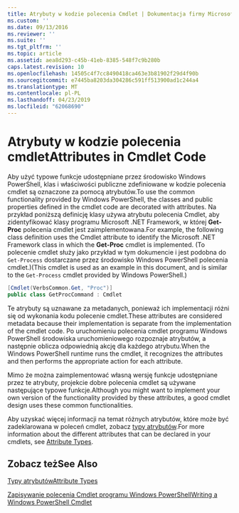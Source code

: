 ```yaml
---
title: Atrybuty w kodzie polecenia Cmdlet | Dokumentacja firmy Microsoft
ms.custom: ''
ms.date: 09/13/2016
ms.reviewer: ''
ms.suite: ''
ms.tgt_pltfrm: ''
ms.topic: article
ms.assetid: aea8d293-c45b-41eb-8385-548f7c9b280b
caps.latest.revision: 10
ms.openlocfilehash: 14505c4f7cc8490418ca463e3b81902f29d4f90b
ms.sourcegitcommit: e7445ba8203da304286c591ff513900ad1c244a4
ms.translationtype: MT
ms.contentlocale: pl-PL
ms.lasthandoff: 04/23/2019
ms.locfileid: "62068690"
---
```

# <a name="attributes-in-cmdlet-code"></a><span data-ttu-id="29944-102">Atrybuty w kodzie polecenia cmdlet</span><span class="sxs-lookup"><span data-stu-id="29944-102">Attributes in Cmdlet Code</span></span>

<span data-ttu-id="29944-103">Aby użyć typowe funkcje udostępniane przez środowisko Windows PowerShell, klas i właściwości publiczne zdefiniowane w kodzie polecenia cmdlet są oznaczone za pomocą atrybutów.</span><span class="sxs-lookup"><span data-stu-id="29944-103">To use the common functionality provided by Windows PowerShell, the classes and public properties defined in the cmdlet code are decorated with attributes.</span></span> <span data-ttu-id="29944-104">Na przykład poniższą definicję klasy używa atrybutu polecenia Cmdlet, aby zidentyfikować klasy programu Microsoft .NET Framework, w której **Get-Proc** polecenia cmdlet jest zaimplementowana.</span><span class="sxs-lookup"><span data-stu-id="29944-104">For example, the following class definition uses the Cmdlet attribute to identify the Microsoft .NET Framework class in which the **Get-Proc** cmdlet is implemented.</span></span> <span data-ttu-id="29944-105">(To polecenie cmdlet służy jako przykład w tym dokumencie i jest podobna do `Get-Process` dostarczane przez środowisko Windows PowerShell polecenia cmdlet.)</span><span class="sxs-lookup"><span data-stu-id="29944-105">(This cmdlet is used as an example in this document, and is similar to the `Get-Process` cmdlet provided by Windows PowerShell.)</span></span>

```csharp
[Cmdlet(VerbsCommon.Get, "Proc")]
public class GetProcCommand : Cmdlet
```

<span data-ttu-id="29944-106">Te atrybuty są uznawane za metadanych, ponieważ ich implementacji różni się od wykonania kodu polecenie cmdlet.</span><span class="sxs-lookup"><span data-stu-id="29944-106">These attributes are considered metadata because their implementation is separate from the implementation of the cmdlet code.</span></span> <span data-ttu-id="29944-107">Po uruchomieniu polecenia cmdlet programu Windows PowerShell środowiska uruchomieniowego rozpoznaje atrybutów, a następnie oblicza odpowiednią akcję dla każdego atrybutu.</span><span class="sxs-lookup"><span data-stu-id="29944-107">When the Windows PowerShell runtime runs the cmdlet, it recognizes the attributes and then performs the appropriate action for each attribute.</span></span>

<span data-ttu-id="29944-108">Mimo że można zaimplementować własną wersję funkcje udostępniane przez te atrybuty, projekcie dobre polecenia cmdlet są używane następujące typowe funkcje.</span><span class="sxs-lookup"><span data-stu-id="29944-108">Although you might want to implement your own version of the functionality provided by these attributes, a good cmdlet design uses these common functionalities.</span></span>

<span data-ttu-id="29944-109">Aby uzyskać więcej informacji na temat różnych atrybutów, które może być zadeklarowana w poleceń cmdlet, zobacz [typy atrybutów](./attribute-types.md).</span><span class="sxs-lookup"><span data-stu-id="29944-109">For more information about the different attributes that can be declared in your cmdlets, see [Attribute Types](./attribute-types.md).</span></span>

## <a name="see-also"></a><span data-ttu-id="29944-110">Zobacz też</span><span class="sxs-lookup"><span data-stu-id="29944-110">See Also</span></span>

[<span data-ttu-id="29944-111">Typy atrybutów</span><span class="sxs-lookup"><span data-stu-id="29944-111">Attribute Types</span></span>](./attribute-types.md)

[<span data-ttu-id="29944-112">Zapisywanie polecenia Cmdlet programu Windows PowerShell</span><span class="sxs-lookup"><span data-stu-id="29944-112">Writing a Windows PowerShell Cmdlet</span></span>](./writing-a-windows-powershell-cmdlet.md)
